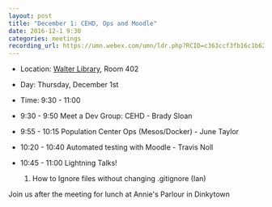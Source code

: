 ```yaml
---
layout: post
title: "December 1: CEHD, Ops and Moodle"
date: 2016-12-1 9:30
categories: meetings
recording_url: https://umn.webex.com/umn/ldr.php?RCID=c363ccf3fb16c1b6232aef45dfa4cd69
---
```


- Location: [Walter Library](http://campusmaps.umn.edu/tc/map.php?building=042), Room 402
- Day: Thursday, December 1st
- Time: 9:30 - 11:00

- 9:30 - 9:50   Meet a Dev Group: CEHD - Brady Sloan
- 9:55 - 10:15  Population Center Ops (Mesos/Docker) - June Taylor
- 10:20 - 10:40 Automated testing with Moodle - Travis Noll
- 10:45 - 11:00 Lightning Talks!
  1. How to Ignore files without changing .gitignore (Ian)

 Join us after the meeting for lunch at Annie's Parlour in Dinkytown

